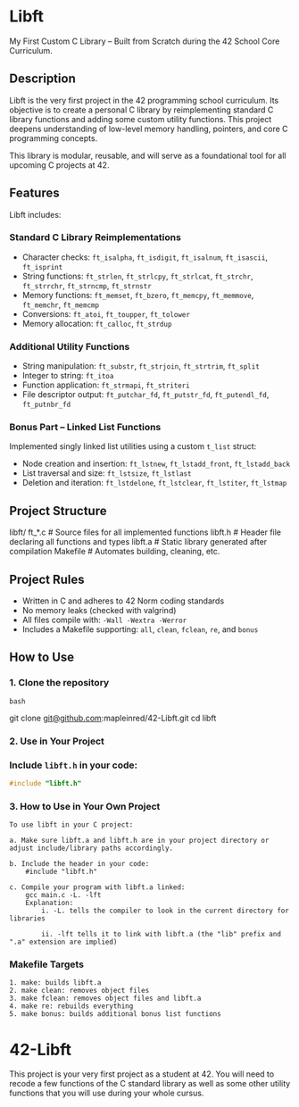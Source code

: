 # Libft

My First Custom C Library – Built from Scratch during the 42 School Core Curriculum.

## Description

Libft is the very first project in the 42 programming school curriculum. Its objective is to create a personal C library by reimplementing standard C library functions and adding some custom utility functions. This project deepens understanding of low-level memory handling, pointers, and core C programming concepts.

This library is modular, reusable, and will serve as a foundational tool for all upcoming C projects at 42.

## Features

Libft includes:

### Standard C Library Reimplementations

- Character checks: `ft_isalpha`, `ft_isdigit`, `ft_isalnum`, `ft_isascii`, `ft_isprint`
- String functions: `ft_strlen`, `ft_strlcpy`, `ft_strlcat`, `ft_strchr`, `ft_strrchr`, `ft_strncmp`, `ft_strnstr`
- Memory functions: `ft_memset`, `ft_bzero`, `ft_memcpy`, `ft_memmove`, `ft_memchr`, `ft_memcmp`
- Conversions: `ft_atoi`, `ft_toupper`, `ft_tolower`
- Memory allocation: `ft_calloc`, `ft_strdup`

### Additional Utility Functions

- String manipulation: `ft_substr`, `ft_strjoin`, `ft_strtrim`, `ft_split`
- Integer to string: `ft_itoa`
- Function application: `ft_strmapi`, `ft_striteri`
- File descriptor output: `ft_putchar_fd`, `ft_putstr_fd`, `ft_putendl_fd`, `ft_putnbr_fd`

###  Bonus Part – Linked List Functions

Implemented singly linked list utilities using a custom `t_list` struct:

- Node creation and insertion: `ft_lstnew`, `ft_lstadd_front`, `ft_lstadd_back`
- List traversal and size: `ft_lstsize`, `ft_lstlast`
- Deletion and iteration: `ft_lstdelone`, `ft_lstclear`, `ft_lstiter`, `ft_lstmap`

## Project Structure

libft/
    ft_*.c # Source files for all implemented functions
    libft.h # Header file declaring all functions and types
    libft.a # Static library generated after compilation
    Makefile # Automates building, cleaning, etc.

## Project Rules

- Written in C and adheres to 42 Norm coding standards
- No memory leaks (checked with valgrind)
- All files compile with: `-Wall -Wextra -Werror`
- Includes a Makefile supporting: `all`, `clean`, `fclean`, `re`, and `bonus`

## How to Use

### 1. Clone the repository

```bash```

git clone git@github.com:mapleinred/42-Libft.git
cd libft

### 2. Use in Your Project

### Include `libft.h` in your code:
```c
#include "libft.h"
```

### 3. How to Use in Your Own Project
    To use libft in your C project:
    
    a. Make sure libft.a and libft.h are in your project directory or adjust include/library paths accordingly.

    b. Include the header in your code:
        #include "libft.h"
        
    c. Compile your program with libft.a linked:
        gcc main.c -L. -lft
        Explanation:
            i. -L. tells the compiler to look in the current directory for libraries
            
            ii. -lft tells it to link with libft.a (the "lib" prefix and ".a" extension are implied)

### Makefile Targets
    1. make: builds libft.a
    2. make clean: removes object files
    3. make fclean: removes object files and libft.a
    4. make re: rebuilds everything
    5. make bonus: builds additional bonus list functions

# 42-Libft
This project is your very first project as a student at 42. You will need to recode a few functions of the C standard library as well as some other utility functions that you will use during your whole cursus.

